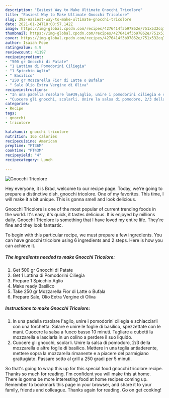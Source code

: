 ```yaml
---
description: "Easiest Way to Make Ultimate Gnocchi Tricolore"
title: "Easiest Way to Make Ultimate Gnocchi Tricolore"
slug: 392-easiest-way-to-make-ultimate-gnocchi-tricolore
date: 2021-01-24T18:08:57.142Z
image: https://img-global.cpcdn.com/recipes/4276414f3b97862e/751x532cq70/gnocchi-tricolore-recipe-main-photo.jpg
thumbnail: https://img-global.cpcdn.com/recipes/4276414f3b97862e/751x532cq70/gnocchi-tricolore-recipe-main-photo.jpg
cover: https://img-global.cpcdn.com/recipes/4276414f3b97862e/751x532cq70/gnocchi-tricolore-recipe-main-photo.jpg
author: Isaiah Pope
ratingvalue: 4.9
reviewcount: 41197
recipeingredient:
- "500 gr Gnocchi di Patate"
- "1 Lattina di Pomodorini Ciliegia"
- "1 Spicchio Aglio"
- " Basilico"
- "250 gr Mozzarella Fior di Latte o Bufala"
- " Sale Olio Extra Vergine di Oliva"
recipeinstructions:
- "In una padella rosolare l&#39;aglio, unire i pomodorini ciliegia e schiacciarli con una forchetta. Salare e unire le foglie di basilico, spezzettate con le mani. Cuocere la salsa a fuoco basso 10 minuti. Tagliare a cubetti la mozzarella e lasciarla in un colino a perdere il suo liquido."
- "Cuocere gli gnocchi, scolarli. Unire la salsa di pomodoro, 2/3 della mozzarella e altre foglie di basilico. Mettere in una teglia antiaderente, mettere sopra la mozzarella rimanente e a piacere del parmigiano grattugiato. Passare sotto al grill a 250 gradi per 5 minuti."
categories:
- Recipe
tags:
- gnocchi
- tricolore

katakunci: gnocchi tricolore 
nutrition: 165 calories
recipecuisine: American
preptime: "PT36M"
cooktime: "PT43M"
recipeyield: "4"
recipecategory: Lunch

---
```



![Gnocchi Tricolore](https://img-global.cpcdn.com/recipes/4276414f3b97862e/751x532cq70/gnocchi-tricolore-recipe-main-photo.jpg)

Hey everyone, it is Brad, welcome to our recipe page. Today, we're going to prepare a distinctive dish, gnocchi tricolore. One of my favorites. This time, I will make it a bit unique. This is gonna smell and look delicious.

Gnocchi Tricolore is one of the most popular of current trending foods in the world. It's easy, it's quick, it tastes delicious. It is enjoyed by millions daily. Gnocchi Tricolore is something that I have loved my entire life. They're fine and they look fantastic.




To begin with this particular recipe, we must prepare a few ingredients. You can have gnocchi tricolore using 6 ingredients and 2 steps. Here is how you can achieve it.

<!--inarticleads1-->

##### The ingredients needed to make Gnocchi Tricolore:

1. Get 500 gr Gnocchi di Patate
1. Get 1 Lattina di Pomodorini Ciliegia
1. Prepare 1 Spicchio Aglio
1. Make ready  Basilico
1. Take 250 gr Mozzarella Fior di Latte o Bufala
1. Prepare  Sale, Olio Extra Vergine di Oliva




<!--inarticleads2-->

##### Instructions to make Gnocchi Tricolore:

1. In una padella rosolare l&#39;aglio, unire i pomodorini ciliegia e schiacciarli con una forchetta. Salare e unire le foglie di basilico, spezzettate con le mani. Cuocere la salsa a fuoco basso 10 minuti. Tagliare a cubetti la mozzarella e lasciarla in un colino a perdere il suo liquido.
1. Cuocere gli gnocchi, scolarli. Unire la salsa di pomodoro, 2/3 della mozzarella e altre foglie di basilico. Mettere in una teglia antiaderente, mettere sopra la mozzarella rimanente e a piacere del parmigiano grattugiato. Passare sotto al grill a 250 gradi per 5 minuti.




So that's going to wrap this up for this special food gnocchi tricolore recipe. Thanks so much for reading. I'm confident you will make this at home. There is gonna be more interesting food at home recipes coming up. Remember to bookmark this page in your browser, and share it to your family, friends and colleague. Thanks again for reading. Go on get cooking!
